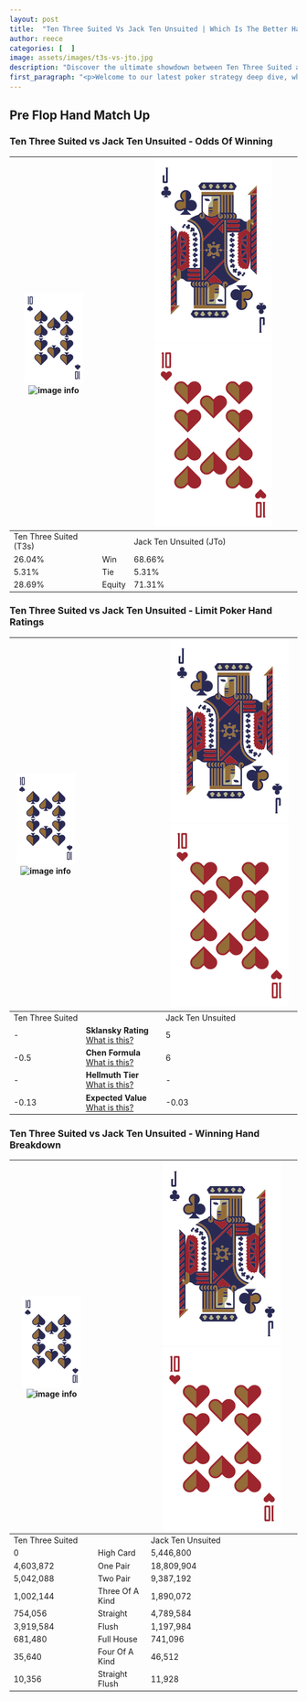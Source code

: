 ```yaml
---
layout: post
title:  "Ten Three Suited Vs Jack Ten Unsuited | Which Is The Better Hand In Poker? A Complete Guide"
author: reece
categories: [  ]
image: assets/images/t3s-vs-jto.jpg
description: "Discover the ultimate showdown between Ten Three Suited and Jack Ten Unsuited in poker! Uncover the odds, strategies, and scenarios where one hand triumphs over the other. Get ready to up your poker game with this thrilling analysis."
first_paragraph: "<p>Welcome to our latest poker strategy deep dive, where we're pitting two distinct hands against each other in a high-stakes showdown: Ten Three Suited vs Jack Ten Unsuited.</p><p>In the dynamic world of poker, every decision counts, and knowing which hand holds the upper hand is key to your success at the table.</p><p>In this article, we'll dissect these two hands, explore the scenarios where one dominates the other, and equip you with the knowledge to make strategic choices that can tip the odds in your favor.</p><p>Get ready to unravel the intriguing dynamics of these poker hands and elevate your game to new heights.</p>"
---
```




[comment]: # (sp0)

## Pre Flop Hand Match Up

<div class="table hand-ratings" markdown="1"> 



### Ten Three Suited vs Jack Ten Unsuited - Odds Of Winning


    
| ![image info](assets/images/hand1/T.png) ![image info](assets/images/hand1/3s.png) |  | ![image info](assets/images/hand2/J.png) ![image info](assets/images/hand2/To.png) |
| -------- | -------- | -------- |
| Ten Three Suited (T3s) |  | Jack Ten Unsuited (JTo) |
| 26.04% | Win | 68.66% |
| 5.31% | Tie | 5.31% |
| 28.69% | Equity | 71.31% |




[comment]: # (sp1)



### Ten Three Suited vs Jack Ten Unsuited - Limit Poker Hand Ratings


    
| ![image info](assets/images/hand1/T.png) ![image info](assets/images/hand1/3s.png) |  | ![image info](assets/images/hand2/J.png) ![image info](assets/images/hand2/To.png) |
| -------- | -------- | -------- |
| Ten Three Suited |  | Jack Ten Unsuited |
| - | **Sklansky Rating** [What is this?](/sklansky-rating-explained) | 5 |
| -0.5 | **Chen Formula** [What is this?](/chen-formula-explained) | 6 |
| - | **Hellmuth Tier** [What is this?](/Hellmuth-tier-explained) | - |
| -0.13 | **Expected Value** [What is this?](/expected-value-explained) | -0.03 |




[comment]: # (sp2)



### Ten Three Suited vs Jack Ten Unsuited - Winning Hand Breakdown


    
| ![image info](assets/images/hand1/T.png) ![image info](assets/images/hand1/3s.png) |  | ![image info](assets/images/hand2/J.png) ![image info](assets/images/hand2/To.png) |
| -------- | -------- | -------- |
| Ten Three Suited |  | Jack Ten Unsuited |
| 0 | High Card | 5,446,800 |
| 4,603,872 | One Pair | 18,809,904 |
| 5,042,088 | Two Pair | 9,387,192 |
| 1,002,144 | Three Of A Kind | 1,890,072 |
| 754,056 | Straight | 4,789,584 |
| 3,919,584 | Flush | 1,197,984 |
| 681,480 | Full House | 741,096 |
| 35,640 | Four Of A Kind | 46,512 |
| 10,356 | Straight Flush | 11,928 |




[comment]: # (sp3)



</div>

[comment]: # (sp4)



[comment]: # (sp5)

